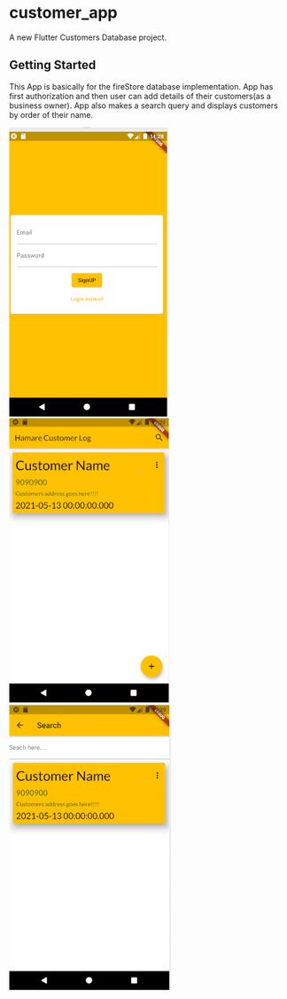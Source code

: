 # customer_app

A new Flutter Customers Database project.

## Getting Started

This App is basically for the fireStore database implementation.
App has first authorization and then user can add details of their customers(as a business owner).
App also makes a search query and displays customers by order of their name.

![plot](./Customer/Capture.PNG)
![plot](./Customer/snap2.PNG)
![plot](./Customer/snap3.PNG)

